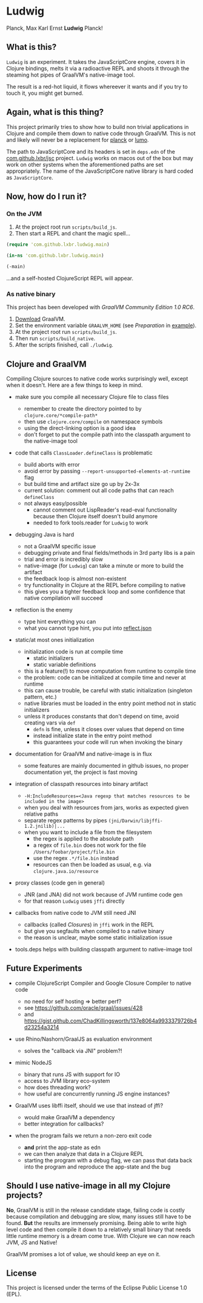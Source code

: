# Ludwig

Planck, Max Karl Ernst **Ludwig** Planck!

## What is this?

`Ludwig` is an experiment. It takes the JavaScriptCore engine, covers it in
Clojure bindings, melts it via a radioactive REPL and shoots it
through the steaming hot pipes of GraalVM's native-image tool.

The result is a red-hot liquid, it flows whereever it wants and if you
try to touch it, you might get burned.

## Again, what is this thing?

This project primarily tries to show how to build non trivial applications
in Clojure and compile them down to native code through GraalVM. This is
not and likely will never be a replacement for
[planck](https://github.com/planck-repl/planck) or 
[lumo](https://github.com/anmonteiro/lumo).

The path to JavaScriptCore and its headers is set in `deps.edn` of the
[com.github.lxbr/jsc](https://github.com/lxbr/jsc)
project. `Ludwig` works on macos out of the box
but may work on other systems when the aforementioned paths are set appropriately.
The name of the JavaScriptCore native library is hard coded as `JavaScriptCore`.

## Now, how do I run it?

### On the JVM

1. At the project root run `scripts/build_js`.
2. Then start a REPL and chant the magic spell...

```clojure
(require 'com.github.lxbr.ludwig.main)

(in-ns 'com.github.lxbr.ludwig.main)

(-main)
```

...and a self-hosted ClojureScript REPL will appear.

### As native binary

This project has been developed with *GraalVM Community Edition 1.0 RC6*.

1. [Download](https://www.graalvm.org/downloads/) GraalVM.
2. Set the environment variable `GRAALVM_HOME` (see *Preparation* in [example](https://www.graalvm.org/docs/examples/java-simple-stream-benchmark/)).
3. At the project root run `scripts/build_js`.
4. Then run `scripts/build_native`.
5. After the scripts finished, call `./ludwig`.

## Clojure and GraalVM

Compiling Clojure sources to native code works surprisingly well,
except when it doesn't. Here are a few things to keep in mind.

* make sure you compile all necessary Clojure file to class files
  * remember to create the directory pointed to by `clojure.core/*compile-path*`
  * then use `clojure.core/compile` on namespace symbols
  * using the direct-linking option is a good idea
  * don't forget to put the compile path into the classpath argument to 
	the native-image tool

* code that calls `ClassLoader.defineClass` is problematic
  * build aborts with error
  * avoid error by passing `--report-unsupported-elements-at-runtime` flag
  * but build time and artifact size go up by 2x-3x
  * current solution: comment out all code paths that can reach `defineClass`
  * not always easy/possible
	* cannot comment out LispReader's read-eval functionality
	  because then Clojure itself doesn't build anymore
    * needed to fork tools.reader for `Ludwig` to work

* debugging Java is hard
  * not a GraalVM specific issue
  * debugging private and final fields/methods in 3rd party libs is a pain
  * trial and error is incredibly slow
  * native-image (for `Ludwig`) can take a minute or more to build the artifact
  * the feedback loop is almost non-existent
  * try functionality in Clojure at the REPL before compiling to native
  * this gives you a tighter feedback loop and some confidence that native
	compilation will succeed
  
* reflection is the enemy
  * type hint everything you can
  * what you cannot type hint, you put into [reflect.json](https://github.com/oracle/graal/blob/master/substratevm/REFLECTION.md)
  
* static/at most ones initialization
  * initialization code is run at compile time
	* static initializers
	* static variable definitions
  * this is a feature(!) to move computation from runtime to compile time
  * the problem: code can be initialized at compile time and never at runtime
  * this can cause trouble, be careful with static initialization (singleton pattern, etc.)
  * native libraries must be loaded in the entry point method not in static initializers
  * unless it produces constants that don't depend on time, avoid creating vars via `def`
	* `defn` is fine, unless it closes over values that depend on time
	* instead initialize state in the entry point method
	* this guarantees your code will run when invoking the binary

* documentation for GraalVM and native-image is in flux
  * some features are mainly documented in github issues,
    no proper documentation yet, the project is fast moving

* integration of classpath resources into binary artifact
  * `-H:IncludeResources=<Java regexp that matches resources to be included in the image>`
  * when you deal with resources from jars, works as expected given relative paths
  * separate regex patterns by pipes `(jni/Darwin/libjffi-1.2.jnilib)|...`
  * when you want to include a file from the filesystem
	* the regex is applied to the absolute path
	* a regex of `file.bin` does not work for the file `/Users/foobar/project/file.bin`
	* use the regex `.*/file.bin` instead
	* resources can then be loaded as usual, e.g. via `clojure.java.io/resource`

* proxy classes (code gen in general)
  * JNR (and JNA) did not work because of JVM runtime code gen
  * for that reason `Ludwig` uses `jffi` directly

* callbacks from native code to JVM still need JNI
  * callbacks (called *Closure*s) in `jffi` work in the REPL
  * but give you segfaults when compiled to a native binary
  * the reason is unclear, maybe some static initialization issue

* tools.deps helps with building classpath argument to native-image tool

## Future Experiments

* compile ClojureScript Compiler and Google Closure Compiler to native code
  * no need for self hosting => better perf?
  * see https://github.com/oracle/graal/issues/428
  * and https://gist.github.com/ChadKillingsworth/137e8064a9933379726b4d23254a3214

* use Rhino/Nashorn/GraalJS as evaluation environment
  * solves the "callback via JNI" problem?!
  
* mimic NodeJS
  * binary that runs JS with support for IO
  * access to JVM library eco-system
  * how does threading work?
  * how useful are concurrently running JS engine instances?
  
* GraalVM uses libffi itself, should we use that instead of jffi?
  * would make GraalVM a dependency
  * better integration for callbacks?
  
* when the program fails we return a non-zero exit code
  * **and** print the app-state as edn
  * we can then analyze that data in a Clojure REPL
  * starting the program with a debug flag, we can pass that data back into the program
    and reproduce the app-state and the bug

## Should I use native-image in all my Clojure projects?
  
**No**, GraalVM is still in the release candidate stage, failing code is costly
because compilation and debugging are slow, many issues still have to be found.
**But** the results are immensely promising. Being able to write high level code
and then compile it down to a relatively small binary that needs little runtime memory
is a dream come true. With Clojure we can now reach JVM, JS and Native!

GraalVM promises a lot of value, we should keep an eye on it.

## License

This project is licensed under the terms of the Eclipse Public License 1.0 (EPL).
